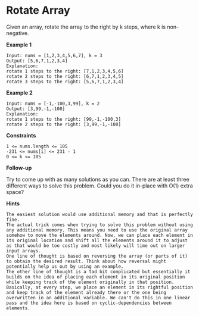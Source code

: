 # Rotate Array
Given an array, rotate the array to the right by k steps, where k is non-negative.

**Example 1**
```
Input: nums = [1,2,3,4,5,6,7], k = 3
Output: [5,6,7,1,2,3,4]
Explanation:
rotate 1 steps to the right: [7,1,2,3,4,5,6]
rotate 2 steps to the right: [6,7,1,2,3,4,5]
rotate 3 steps to the right: [5,6,7,1,2,3,4]
```
**Example 2**
```
Input: nums = [-1,-100,3,99], k = 2
Output: [3,99,-1,-100]
Explanation: 
rotate 1 steps to the right: [99,-1,-100,3]
rotate 2 steps to the right: [3,99,-1,-100]
```
**Constraints**
```
1 <= nums.length <= 105
-231 <= nums[i] <= 231 - 1
0 <= k <= 105
```
**Follow-up**

Try to come up with as many solutions as you can. There are at least three different ways to solve this problem.
Could you do it in-place with O(1) extra space?

**Hints**
```
The easiest solution would use additional memory and that is perfectly fine.
The actual trick comes when trying to solve this problem without using any additional memory. This means you need to use the original array somehow to move the elements around. Now, we can place each element in its original location and shift all the elements around it to adjust as that would be too costly and most likely will time out on larger input arrays.
One line of thought is based on reversing the array (or parts of it) to obtain the desired result. Think about how reversal might potentially help us out by using an example.
The other line of thought is a tad bit complicated but essentially it builds on the idea of placing each element in its original position while keeping track of the element originally in that position. Basically, at every step, we place an element in its rightful position and keep track of the element already there or the one being overwritten in an additional variable. We can't do this in one linear pass and the idea here is based on cyclic-dependencies between elements.
```